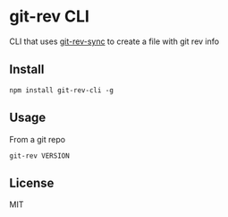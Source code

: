 # git-rev CLI

CLI that uses [git-rev-sync](https://github.com/kurttheviking/git-rev-sync) to create a file with git rev info

## Install

```
npm install git-rev-cli -g
```

## Usage

From a git repo

```
git-rev VERSION
```

## License

MIT
